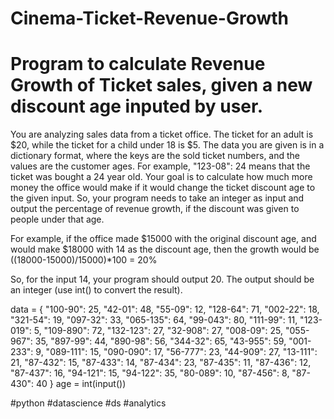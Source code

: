 # Cinema-Ticket-Revenue-Growth
# Program to calculate Revenue Growth of Ticket sales, given a new discount age inputed by user.
You are analyzing sales data from a ticket office. 
The ticket for an adult is $20, while the ticket for a child under 18 is $5.
The data you are given is in a dictionary format, where the keys are the sold ticket numbers, and the values are the customer ages.
For example, "123-08": 24 means that the ticket was bought a 24 year old.
Your goal is to calculate how much more money the office would make if it would change the ticket discount age to the given input.
So, your program needs to take an integer as input and output the percentage of revenue growth, if the discount was given to people under that age.

For example, if the office made $15000 with the original discount age, and would make $18000 with 14 as the discount age, then the growth would be ((18000-15000)/15000)*100 = 20%

So, for the input 14, your program should output 20. The output should be an integer (use int() to convert the result).

data = {
    "100-90": 25, "42-01": 48, "55-09": 12, "128-64": 71, "002-22": 18, "321-54": 19, "097-32": 33, "065-135": 64, "99-043": 80, "111-99": 11, "123-019": 5, "109-890": 72, "132-123": 27, "32-908": 27, "008-09": 25, "055-967": 35, "897-99": 44, "890-98": 56, "344-32": 65, "43-955": 59, "001-233": 9, "089-111": 15, "090-090": 17, "56-777": 23, "44-909": 27, "13-111": 21, "87-432": 15, "87-433": 14, "87-434": 23, "87-435": 11, "87-436": 12, "87-437": 16, "94-121": 15, "94-122": 35, "80-089": 10, "87-456": 8, "87-430": 40
}
age = int(input())

#python #datascience #ds #analytics
